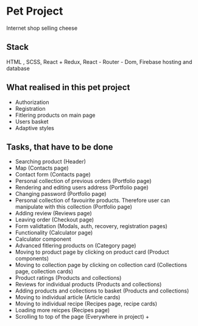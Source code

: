 # Pet Project
Internet shop selling cheese

## Stack
HTML , SCSS, React + Redux, React - Router - Dom, Firebase hosting and database

## What realised in this pet project
- Authorization
- Registration
- Fitlering products on main page
- Users basket
- Adaptive styles

## Tasks, that have to be done
- Searching product (Header)
- Map (Contacts page) 
- Contact form (Contacts page)
- Personal collection of previous orders (Portfolio page)
- Rendering and editing users address (Portfolio page)
- Changing password (Portfolio page)
- Personal collection of favouirite products. Therefore user can manipulate with this collection (Portfolio page)
- Adding review (Reviews page)
- Leaving order (Checkout page)
- Form validtation (Modals, auth, recovery, registration pages)
- Functionality (Calculator page)
- Calculator component
- Advanced fitlering products on (Category page)
- Moving to product page by clicking on product card (Product components)
- Moving to collection page by clicking on collection card (Collections page, collection cards)
- Product ratings (Products and collections)
- Reviews for individual products (Products and collections)
- Adding products and collections to basket (Products and collections)
- Moving to individual article (Article cards)
- Moving to individual recipe (Recipes page, recipe cards)
- Loading more reicpes (Recipes page)
- Scrolling to top of the page (Everywhere in project) +
